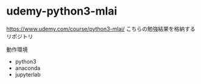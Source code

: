# udemy-python3-mlai

https://www.udemy.com/course/python3-mlai/
こちらの勉強結果を格納するリポジトリ

動作環境

- python3
- anaconda
- jupyterlab
